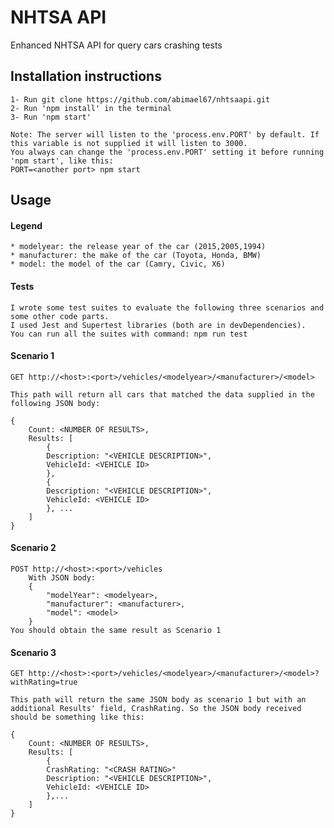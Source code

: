 # NHTSA API
 Enhanced NHTSA API for query cars crashing tests

## Installation instructions
    1- Run git clone https://github.com/abimael67/nhtsaapi.git
    2- Run 'npm install' in the terminal
    3- Run 'npm start'

    Note: The server will listen to the 'process.env.PORT' by default. If this variable is not supplied it will listen to 3000.
    You always can change the 'process.env.PORT' setting it before running 'npm start', like this:
    PORT=<another port> npm start

## Usage
#### Legend
    * modelyear: the release year of the car (2015,2005,1994)
    * manufacturer: the make of the car (Toyota, Honda, BMW)
    * model: the model of the car (Camry, Civic, X6)
#### Tests
    I wrote some test suites to evaluate the following three scenarios and some other code parts.
    I used Jest and Supertest libraries (both are in devDependencies).
    You can run all the suites with command: npm run test
#### Scenario 1
    GET http://<host>:<port>/vehicles/<modelyear>/<manufacturer>/<model>

    This path will return all cars that matched the data supplied in the following JSON body:

    {
        Count: <NUMBER OF RESULTS>,
        Results: [
            {
            Description: "<VEHICLE DESCRIPTION>",
            VehicleId: <VEHICLE ID>
            },
            {
            Description: "<VEHICLE DESCRIPTION>",
            VehicleId: <VEHICLE ID>
            }, ...
        ]
    }
#### Scenario 2
    POST http://<host>:<port>/vehicles
        With JSON body:
        {
            "modelYear": <modelyear>,
            "manufacturer": <manufacturer>,
            "model": <model>
        }
    You should obtain the same result as Scenario 1

#### Scenario 3
    GET http://<host>:<port>/vehicles/<modelyear>/<manufacturer>/<model>?withRating=true

    This path will return the same JSON body as scenario 1 but with an additional Results' field, CrashRating. So the JSON body received should be something like this:

    {
        Count: <NUMBER OF RESULTS>,
        Results: [
            {
            CrashRating: "<CRASH RATING>"
            Description: "<VEHICLE DESCRIPTION>",
            VehicleId: <VEHICLE ID>
            },...
        ]
    }
    